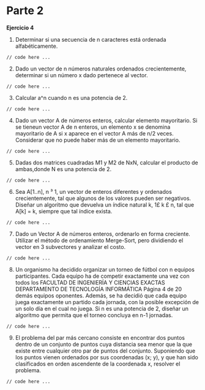 # Parte 2

__Ejercicio 4__

1. Determinar si una secuencia de n caracteres está ordenada alfabéticamente.

```
// code here ...
```

2. Dado un vector de n números naturales ordenados crecientemente, determinar si un
número x dado pertenece al vector.

```
// code here ...
```

3. Calcular a^n cuando n es una potencia de 2.
```
// code here ...
```
4. Dado un vector A de números enteros, calcular elemento mayoritario. Si se tieneun vector A de n 
enteros, un elemento x se denomina mayoritario de A si x aparece en el vector A más de n/2 veces. 
Considerar que no puede haber más de un elemento mayoritario.
```
// code here ...
```

5. Dadas dos matrices cuadradas M1 y M2 de NxN, calcular el producto de ambas,donde N es una 
potencia de 2.
```
// code here ...
```

6. Sea A[1..n], n ³ 1, un vector de enteros diferentes y ordenados crecientemente, tal que algunos 
de los valores pueden ser negativos. Diseñar un algoritmo que devuelva un índice natural k, 1£ k £ 
n, tal que A[k] = k, siempre que tal índice exista.
```
// code here ...
```

7. Dado un Vector A de números enteros, ordenarlo en forma creciente. Utilizar el método de 
ordenamiento Merge-Sort, pero dividiendo el vector en 3 subvectores y analizar el costo.
```
// code here ...
```

8. Un organismo ha decidido organizar un torneo de fútbol con n equipos participantes. Cada equipo 
ha de competir exactamente una vez con todos los FACULTAD DE INGENIERÍA Y CIENCIAS EXACTAS 
DEPARTAMENTO DE TECNOLOGÍA INFORMÁTICA Página 4 de 20 demás equipos oponentes. Además, se ha decidió 
que cada equipo juega exactamente un partido cada jornada, con la posible excepción de un solo día en
el cual no juega. Si n es una potencia de 2, diseñar un algoritmo que permita
que el torneo concluya en n-1 jornadas.
```
// code here ...
```

9. El problema del par más cercano consiste en encontrar dos puntos dentro de un conjunto de puntos 
cuya distancia sea menor que la que existe entre cualquier otro par de puntos del conjunto. 
Suponiendo que los puntos vienen ordenados por sus coordenadas (x; y), y que han sido clasificados 
en orden ascendente de la coordenada x, resolver el problema.
```
// code here ...
```


